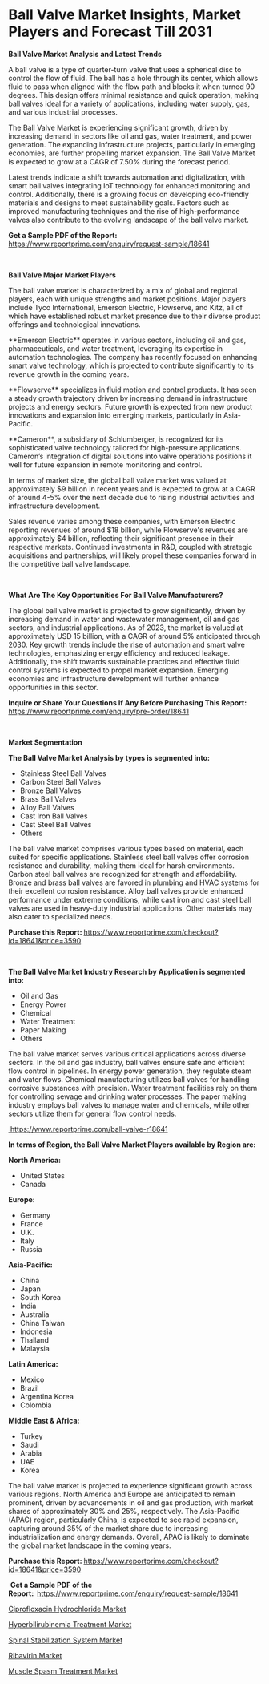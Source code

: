 <p><h1>Ball Valve Market Insights, Market Players and Forecast Till 2031</h1></p><p><strong>Ball Valve Market Analysis and Latest Trends</strong></p>
<p><p>A ball valve is a type of quarter-turn valve that uses a spherical disc to control the flow of fluid. The ball has a hole through its center, which allows fluid to pass when aligned with the flow path and blocks it when turned 90 degrees. This design offers minimal resistance and quick operation, making ball valves ideal for a variety of applications, including water supply, gas, and various industrial processes.</p><p>The Ball Valve Market is experiencing significant growth, driven by increasing demand in sectors like oil and gas, water treatment, and power generation. The expanding infrastructure projects, particularly in emerging economies, are further propelling market expansion. The Ball Valve Market is expected to grow at a CAGR of 7.50% during the forecast period. </p><p>Latest trends indicate a shift towards automation and digitalization, with smart ball valves integrating IoT technology for enhanced monitoring and control. Additionally, there is a growing focus on developing eco-friendly materials and designs to meet sustainability goals. Factors such as improved manufacturing techniques and the rise of high-performance valves also contribute to the evolving landscape of the ball valve market.</p></p>
<p><strong>Get a Sample PDF of the Report:&nbsp;</strong> <a href="https://www.reportprime.com/enquiry/request-sample/18641?utm_campaign=1119&utm_medium=2&utm_source=Github&utm_content=ia&utm_term=21112024&utm_id=ball-valve">https://www.reportprime.com/enquiry/request-sample/18641</a></p>
<p>&nbsp;</p>
<p><strong>Ball Valve Major Market Players</strong></p>
<p><p>The ball valve market is characterized by a mix of global and regional players, each with unique strengths and market positions. Major players include Tyco International, Emerson Electric, Flowserve, and Kitz, all of which have established robust market presence due to their diverse product offerings and technological innovations.</p><p>**Emerson Electric** operates in various sectors, including oil and gas, pharmaceuticals, and water treatment, leveraging its expertise in automation technologies. The company has recently focused on enhancing smart valve technology, which is projected to contribute significantly to its revenue growth in the coming years.</p><p>**Flowserve** specializes in fluid motion and control products. It has seen a steady growth trajectory driven by increasing demand in infrastructure projects and energy sectors. Future growth is expected from new product innovations and expansion into emerging markets, particularly in Asia-Pacific.</p><p>**Cameron**, a subsidiary of Schlumberger, is recognized for its sophisticated valve technology tailored for high-pressure applications. Cameron’s integration of digital solutions into valve operations positions it well for future expansion in remote monitoring and control.</p><p>In terms of market size, the global ball valve market was valued at approximately $9 billion in recent years and is expected to grow at a CAGR of around 4-5% over the next decade due to rising industrial activities and infrastructure development.</p><p>Sales revenue varies among these companies, with Emerson Electric reporting revenues of around $18 billion, while Flowserve's revenues are approximately $4 billion, reflecting their significant presence in their respective markets. Continued investments in R&D, coupled with strategic acquisitions and partnerships, will likely propel these companies forward in the competitive ball valve landscape.</p></p>
<p>&nbsp;</p>
<p><strong>What Are The Key Opportunities For Ball Valve Manufacturers?</strong></p>
<p><p>The global ball valve market is projected to grow significantly, driven by increasing demand in water and wastewater management, oil and gas sectors, and industrial applications. As of 2023, the market is valued at approximately USD 15 billion, with a CAGR of around 5% anticipated through 2030. Key growth trends include the rise of automation and smart valve technologies, emphasizing energy efficiency and reduced leakage. Additionally, the shift towards sustainable practices and effective fluid control systems is expected to propel market expansion. Emerging economies and infrastructure development will further enhance opportunities in this sector.</p></p>
<p><strong>Inquire or Share Your Questions If Any Before Purchasing This Report:</strong> <a href="https://www.reportprime.com/enquiry/pre-order/18641?utm_campaign=1119&utm_medium=2&utm_source=Github&utm_content=ia&utm_term=21112024&utm_id=ball-valve">https://www.reportprime.com/enquiry/pre-order/18641</a></p>
<p>&nbsp;</p>
<p><strong>Market Segmentation</strong></p>
<p><strong>The Ball Valve Market Analysis by types is segmented into:</strong></p>
<p><ul><li>Stainless Steel Ball Valves</li><li>Carbon Steel Ball Valves</li><li>Bronze Ball Valves</li><li>Brass Ball Valves</li><li>Alloy Ball Valves</li><li>Cast Iron Ball Valves</li><li>Cast Steel Ball Valves</li><li>Others</li></ul></p>
<p><p>The ball valve market comprises various types based on material, each suited for specific applications. Stainless steel ball valves offer corrosion resistance and durability, making them ideal for harsh environments. Carbon steel ball valves are recognized for strength and affordability. Bronze and brass ball valves are favored in plumbing and HVAC systems for their excellent corrosion resistance. Alloy ball valves provide enhanced performance under extreme conditions, while cast iron and cast steel ball valves are used in heavy-duty industrial applications. Other materials may also cater to specialized needs.</p></p>
<p><strong>Purchase this Report:&nbsp;</strong><a href="https://www.reportprime.com/checkout?id=18641&price=3590&utm_campaign=1119&utm_medium=2&utm_source=Github&utm_content=ia&utm_term=21112024&utm_id=ball-valve">https://www.reportprime.com/checkout?id=18641&price=3590</a></p>
<p>&nbsp;</p>
<p><strong>The Ball Valve Market Industry Research by Application is segmented into:</strong></p>
<p><ul><li>Oil and Gas</li><li>Energy Power</li><li>Chemical</li><li>Water Treatment</li><li>Paper Making</li><li>Others</li></ul></p>
<p><p>The ball valve market serves various critical applications across diverse sectors. In the oil and gas industry, ball valves ensure safe and efficient flow control in pipelines. In energy power generation, they regulate steam and water flows. Chemical manufacturing utilizes ball valves for handling corrosive substances with precision. Water treatment facilities rely on them for controlling sewage and drinking water processes. The paper making industry employs ball valves to manage water and chemicals, while other sectors utilize them for general flow control needs.</p></p>
<p><a href="https://www.reportprime.com/ball-valve-r18641?utm_campaign=1119&utm_medium=2&utm_source=Github&utm_content=ia&utm_term=21112024&utm_id=ball-valve">&nbsp;https://www.reportprime.com/ball-valve-r18641</a></p>
<p><strong>In terms of Region, the Ball Valve Market Players available by Region are:</strong></p>
<p>
    <p> <strong> North America: </strong>
        <ul>
            <li>United States</li>
            <li>Canada</li>
        </ul>
        </p> 
    <p> <strong> Europe: </strong>
        <ul>
            <li>Germany</li>
            <li>France</li>
            <li>U.K.</li>
            <li>Italy</li>
            <li>Russia</li>
        </ul>
        </p> 
    <p> <strong> Asia-Pacific: </strong>
        <ul>
            <li>China</li>
            <li>Japan</li>
            <li>South Korea</li>
            <li>India</li>
            <li>Australia</li>
            <li>China Taiwan</li>
            <li>Indonesia</li>
            <li>Thailand</li>
            <li>Malaysia</li>
        </ul>
        </p> 
    <p> <strong> Latin America: </strong>
        <ul>
            <li>Mexico</li>
            <li>Brazil</li>
            <li>Argentina Korea</li>
            <li>Colombia</li>
        </ul>
        </p> 
    <p> <strong> Middle East & Africa: </strong>
        <ul>
            <li>Turkey</li>
            <li>Saudi</li>
            <li>Arabia</li>
            <li>UAE</li>
            <li>Korea</li>
        </ul>
    </p>
    </p>
<p><p>The ball valve market is projected to experience significant growth across various regions. North America and Europe are anticipated to remain prominent, driven by advancements in oil and gas production, with market shares of approximately 30% and 25%, respectively. The Asia-Pacific (APAC) region, particularly China, is expected to see rapid expansion, capturing around 35% of the market share due to increasing industrialization and energy demands. Overall, APAC is likely to dominate the global market landscape in the coming years.</p></p>
<p><strong>Purchase this Report: </strong><a href="https://www.reportprime.com/checkout?id=18641&price=3590&utm_campaign=1119&utm_medium=2&utm_source=Github&utm_content=ia&utm_term=21112024&utm_id=ball-valve">https://www.reportprime.com/checkout?id=18641&price=3590</a></p>
<p>&nbsp;<strong>Get a Sample PDF of the Report:&nbsp;&nbsp;</strong><a href="https://www.reportprime.com/enquiry/request-sample/18641?utm_campaign=1119&utm_medium=2&utm_source=Github&utm_content=ia&utm_term=21112024&utm_id=ball-valve">https://www.reportprime.com/enquiry/request-sample/18641</a></p>
<p><strong></strong></p>
<p><p><a href="https://issuu.com/reportprime-2/docs/ciprofloxacin-hydrochloride-market-_66a1246c8bb790?utm_campaign=1119&utm_medium=2&utm_source=Github&utm_content=ia&utm_term=21112024&utm_id=ball-valve">Ciprofloxacin Hydrochloride Market</a></p><p><a href="https://www.linkedin.com/pulse/examining-future-hyperbilirubinemia-treatment-market-trend-zpb8c?utm_campaign=1119&utm_medium=2&utm_source=Github&utm_content=ia&utm_term=21112024&utm_id=ball-valve">Hyperbilirubinemia Treatment Market</a></p><p><a href="https://www.linkedin.com/pulse/spinal-stabilization-system-market-outlook-forecast-from-bhoge?utm_campaign=1119&utm_medium=2&utm_source=Github&utm_content=ia&utm_term=21112024&utm_id=ball-valve">Spinal Stabilization System Market</a></p><p><a href="https://issuu.com/reportprime-2/docs/ribavirin-market-size-2030.pptx_f241d4c36d8670?utm_campaign=1119&utm_medium=2&utm_source=Github&utm_content=ia&utm_term=21112024&utm_id=ball-valve">Ribavirin Market</a></p><p><a href="https://www.linkedin.com/pulse/muscle-spasm-treatment-market2024-2031-industry-insights-0zkrc?utm_campaign=1119&utm_medium=2&utm_source=Github&utm_content=ia&utm_term=21112024&utm_id=ball-valve">Muscle Spasm Treatment Market</a></p></p>